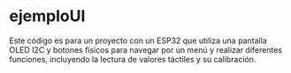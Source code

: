 # ejemploUI
Este código es para un proyecto con un ESP32 que utiliza una pantalla OLED I2C y botones físicos para navegar por un menú y realizar diferentes funciones, incluyendo la lectura de valores táctiles y su calibración.
